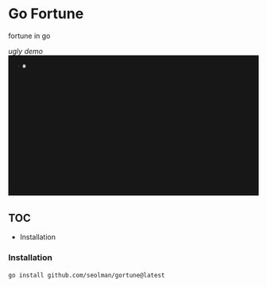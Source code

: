 # Go Fortune
fortune in go

*ugly demo*
![demo](./assets/demo.gif)

## TOC
- Installation

### Installation

```bash
go install github.com/seolman/gortune@latest
```
